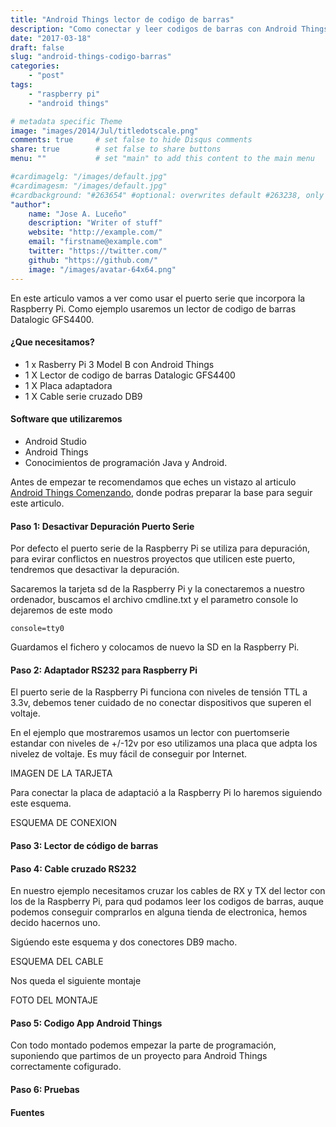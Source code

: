 ```yaml
---
title: "Android Things lector de codigo de barras"
description: "Como conectar y leer codigos de barras con Android Things"
date: "2017-03-18"
draft: false
slug: "android-things-codigo-barras"
categories:
    - "post"
tags:
    - "raspberry pi"
    - "android things"

# metadata specific Theme
image: "images/2014/Jul/titledotscale.png"
comments: true     # set false to hide Disqus comments
share: true        # set false to share buttons
menu: ""           # set "main" to add this content to the main menu

#cardimagelg: "/images/default.jpg"
#cardimagesm: "/images/default.jpg"
#cardbackground: "#263654" #optional: overwrites default #263238, only shows when no image specified.
"author":
    name: "Jose A. Luceño"
    description: "Writer of stuff"
    website: "http://example.com/"
    email: "firstname@example.com"
    twitter: "https://twitter.com/"
    github: "https://github.com/"
    image: "/images/avatar-64x64.png"
---
```



En este articulo vamos a ver como usar el puerto serie que incorpora la Raspberry Pi. Como ejemplo usaremos un lector de codigo de barras Datalogic GFS4400.

#### ¿Que necesitamos?

* 1 x Rasberry Pi 3 Model B con Android Things
* 1 X Lector de codigo de barras Datalogic GFS4400
* 1 X Placa adaptadora
* 1 X Cable serie cruzado DB9

#### Software que utilizaremos

* Android Studio
* Android Things
* Conocimientos de programación Java y Android.

Antes de empezar te recomendamos que eches un vistazo al articulo [Android Things Comenzando](), donde podras preparar la base para seguir este articulo.

#### Paso 1: Desactivar Depuración Puerto Serie

Por defecto el puerto serie de la Raspberry Pi se utiliza para depuración, para evirar conflictos en nuestros proyectos que utilicen este puerto, tendremos que desactivar la depuración.

Sacaremos la tarjeta sd de la Raspberry Pi y la conectaremos a nuestro ordenador, buscamos el archivo cmdline.txt y el parametro console lo dejaremos de este modo

```
console=tty0
```
Guardamos el fichero y colocamos de nuevo la SD en la Raspberry Pi.

#### Paso 2: Adaptador RS232 para Raspberry Pi

El puerto serie de la Raspberry Pi funciona con niveles de tensión TTL a 3.3v, debemos tener cuidado de no conectar dispositivos que superen el voltaje.

En el ejemplo que mostraremos usamos un lector con puertomserie estandar con niveles de +/-12v por eso utilizamos una placa que adpta los nivelez de voltaje. Es muy fácil de conseguir por Internet.

IMAGEN DE LA TARJETA

Para conectar la placa de adaptació a la Raspberry Pi lo haremos siguiendo este esquema.

ESQUEMA DE CONEXION


#### Paso 3: Lector de código de barras

#### Paso 4: Cable cruzado RS232

En nuestro ejemplo necesitamos cruzar los cables de RX y TX del lector con los de la Raspberry Pi, para qud podamos leer los codigos de barras, auque podemos conseguir comprarlos en alguna tienda de electronica, hemos decido hacernos uno.

Sigúendo este esquema y dos conectores DB9 macho.

ESQUEMA DEL CABLE

Nos queda el siguiente montaje

FOTO DEL MONTAJE


#### Paso 5: Codigo App Android Things

Con todo montado podemos empezar la parte de programación, suponiendo que partimos de un proyecto para Android Things correctamente cofigurado.



#### Paso 6: Pruebas 

#### Fuentes